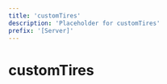 ```yaml
---
title: 'customTires'
description: 'Placeholder for customTires'
prefix: '[Server]'
---
```


# customTires
